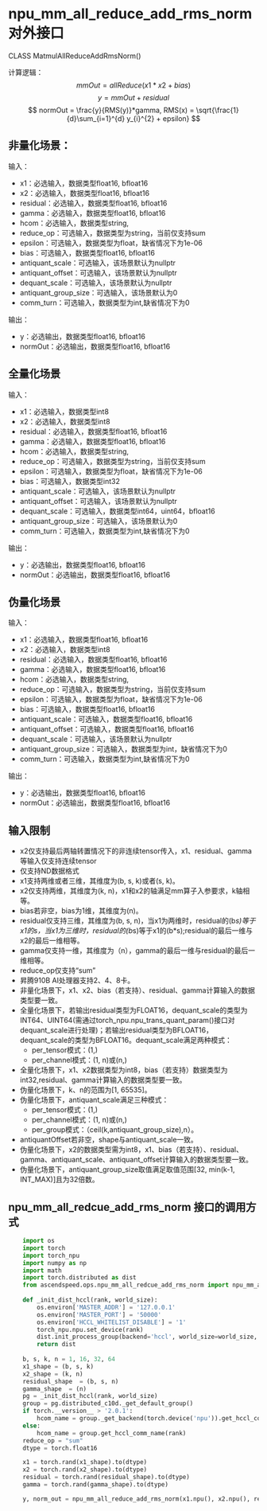 # npu_mm_all_reduce_add_rms_norm对外接口

CLASS MatmulAllReduceAddRmsNorm()

计算逻辑：
$$
mmOut = allReduce(x1*x2 + bias)
$$
$$
y = mmOut + residual
$$
$$
normOut = \frac{y}{RMS(y)}*gamma, RMS(x) = \sqrt{\frac{1}{d}\sum_{i=1}^{d} y_{i}^{2} + epsilon}
$$

## 非量化场景：
输入：
- x1：必选输入，数据类型float16, bfloat16	
- x2：必选输入，数据类型float16, bfloat16	
- residual：必选输入，数据类型float16, bfloat16
- gamma：必选输入，数据类型float16, bfloat16
- hcom：必选输入，数据类型string,
- reduce_op：可选输入，数据类型为string，当前仅支持sum
- epsilon：可选输入，数据类型为float，缺省情况下为1e-06
- bias：可选输入，数据类型float16, bfloat16
- antiquant_scale：可选输入，该场景默认为nullptr
- antiquant_offset：可选输入，该场景默认为nullptr
- dequant_scale：可选输入，该场景默认为nullptr
- antiquant_group_size：可选输入，该场景默认为0
- comm_turn：可选输入，数据类型为int,缺省情况下为0

输出：
- y：必选输出，数据类型float16, bfloat16
- normOut：必选输出，数据类型float16, bfloat16

## 全量化场景
输入：
- x1：必选输入，数据类型int8
- x2：必选输入，数据类型int8
- residual：必选输入，数据类型float16, bfloat16
- gamma：必选输入，数据类型float16, bfloat16
- hcom：必选输入，数据类型string,
- reduce_op：可选输入，数据类型为string，当前仅支持sum
- epsilon：可选输入，数据类型为float，缺省情况下为1e-06
- bias：可选输入，数据类型int32
- antiquant_scale：可选输入，该场景默认为nullptr
- antiquant_offset：可选输入，该场景默认为nullptr
- dequant_scale：可选输入，数据类型int64，uint64，bfloat16
- antiquant_group_size：可选输入，该场景默认为0
- comm_turn：可选输入，数据类型为int,缺省情况下为0

输出：
- y：必选输出，数据类型float16, bfloat16
- normOut：必选输出，数据类型float16, bfloat16

## 伪量化场景
输入：
- x1：必选输入，数据类型float16, bfloat16	
- x2：必选输入，数据类型int8
- residual：必选输入，数据类型float16, bfloat16
- gamma：必选输入，数据类型float16, bfloat16
- hcom：必选输入，数据类型string,
- reduce_op：可选输入，数据类型为string，当前仅支持sum
- epsilon：可选输入，数据类型为float，缺省情况下为1e-06
- bias：可选输入，数据类型float16, bfloat16
- antiquant_scale：可选输入，数据类型float16, bfloat16
- antiquant_offset：可选输入，数据类型float16, bfloat16
- dequant_scale：可选输入，该场景默认为nullptr
- antiquant_group_size：可选输入，数据类型为int，缺省情况下为0
- comm_turn：可选输入，数据类型为int,缺省情况下为0

输出：
- y：必选输出，数据类型float16, bfloat16
- normOut：必选输出，数据类型float16, bfloat16

## 输入限制
- x2仅支持最后两轴转置情况下的非连续tensor传入，x1、residual、gamma等输入仅支持连续tensor 
- 仅支持ND数据格式
- x1支持两维或者三维，其维度为(b, s, k)或者(s, k)。
- x2仅支持两维，其维度为(k, n)，x1和x2的轴满足mm算子入参要求，k轴相等。
- bias若非空，bias为1维，其维度为(n)。
- residual仅支持三维，其维度为(b, s, n)，当x1为两维时，residual的(b*s)等于x1的s，当x1为三维时，residual的(b*s)等于x1的(b*s);residual的最后一维与x2的最后一维相等。
- gamma仅支持一维，其维度为（n），gamma的最后一维与residual的最后一维相等。
- reduce_op仅支持“sum”
- 昇腾910B AI处理器支持2、4、8卡。
- 非量化场景下，x1、x2、bias（若支持）、residual、gamma计算输入的数据类型要一致。
- 全量化场景下，若输出residual类型为FLOAT16，dequant_scale的类型为INT64、UINT64(需通过torch_npu.npu_trans_quant_param()接口对dequant_scale进行处理)；若输出residual类型为BFLOAT16，dequant_scale的类型为BFLOAT16。dequant_scale满足两种模式：
    - per_tensor模式：(1,)
    - per_channel模式：(1, n)或(n,)
- 全量化场景下，x1、x2数据类型为int8，bias（若支持）数据类型为int32,residual、gamma计算输入的数据类型要一致。
- 伪量化场景下，k、n的范围为[1, 65535]。
- 伪量化场景下，antiquant_scale满足三种模式：
    - per_tensor模式：(1,)
    - per_channel模式：(1, n)或(n,)
    - per_group模式：（ceil(k,antiquant_group_size),n）。
- antiquantOffset若非空，shape与antiquant_scale一致。
- 伪量化场景下，x2的数据类型需为int8，x1、bias（若支持）、residual、gamma、antiquant_scale、antiquant_offset计算输入的数据类型要一致。
- 伪量化场景下，antiquant_group_size取值满足取值范围[32, min(k-1, INT_MAX)]且为32倍数。

## npu_mm_all_redcue_add_rms_norm 接口的调用方式
```python
    import os
    import torch
    import torch_npu
    import numpy as np
    import math
    import torch.distributed as dist
	from ascendspeed.ops.npu_mm_all_redcue_add_rms_norm import npu_mm_all_reduce_add_rms_norm
    
    def _init_dist_hccl(rank, world_size):
        os.environ['MASTER_ADDR'] = '127.0.0.1'
        os.environ['MASTER_PORT'] = '50000'
        os.environ['HCCL_WHITELIST_DISABLE'] = '1'
        torch_npu.npu.set_device(rank)
        dist.init_process_group(backend='hccl', world_size=world_size, rank=rank)
        return dist
    
    b, s, k, n = 1, 16, 32, 64
    x1_shape = (b, s, k)
    x2_shape = (k, n)
    residual_shape  = (b, s, n)
    gamma_shape  = (n)
    pg = _init_dist_hccl(rank, world_size)
    group = pg.distributed_c10d._get_default_group()
    if torch.__version__ > '2.0.1':
        hcom_name = group._get_backend(torch.device('npu')).get_hccl_comm_name(rank)
    else:
        hcom_name = group.get_hccl_comm_name(rank)
    reduce_op = "sum"
    dtype = torch.float16

    x1 = torch.rand(x1_shape).to(dtype)
    x2 = torch.rand(x2_shape).to(dtype)
    residual = torch.rand(residual_shape).to(dtype)
    gamma = torch.rand(gamma_shape).to(dtype)

    y, norm_out = npu_mm_all_reduce_add_rms_norm(x1.npu(), x2.npu(), residual.npu(), gamma.npu(),hcom_name)
```
